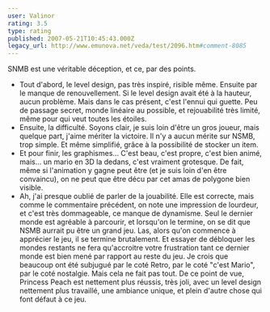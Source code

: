 ```yaml
---
user: Valinor
rating: 3.5
type: rating
published: 2007-05-21T10:45:43.000Z
legacy_url: http://www.emunova.net/veda/test/2096.htm#comment-8085
---
```

SNMB est une véritable déception, et ce, par des points.
- Tout d'abord, le level design, pas très inspiré, risible même. Ensuite par le manque de renouvellement. Si le level design avait été à la hauteur, aucun problème. Mais dans le cas présent, c'est l'ennui qui guette. Peu de passage secret, monde linéaire au possible, et rejouabilité très limité, même pour qui veut toutes les étoiles.
- Ensuite, la difficulté. Soyons clair, je suis loin d'être un gros joueur, mais quelque part, j'aime mériter la victoire. Il n'y a aucun mérite sur NSMB, trop simple. Et même simplifié, grâce à la possibilité de stocker un item.
- Et pour finir, les graphismes... C'est beau, c'est propre, c'est bien animé, mais... un mario en 3D la dedans, c'est vraiment grotesque. De fait, même si l'animation y gagne peut être (et je suis loin d'en être convaincu), on ne peut que être décu par cet amas de polygone bien visible.
- Ah, j'ai presque oublié de parler de la jouabilité. Elle est correcte, mais comme le commentaire précédent, on note une impression de lourdeur, et c'est très dommageable, ce manque de dynamisme.
Seul le dernier monde est agréable à parcourir, et lorsqu'on le termine, on se dit que NSMB aurrait pu être un grand jeu. Las, alors qu'on commence à apprécier le jeu, il se termine brutalement. Et essayer de débloquer les mondes restants ne fera qu'accroitre votre frustration tant ce dernier monde est bien mené par rapport au reste du jeu.
Je crois que beaucoup ont été subjugué par le coté Retro, par le coté "c'est Mario", par le coté nostalgie. Mais cela ne fait pas tout. De ce point de vue, Princess Peach est nettement plus réussis, très joli, avec un level design nettement plus travaillé, une ambiance unique, et plein d'autre chose qui font défaut à ce jeu.